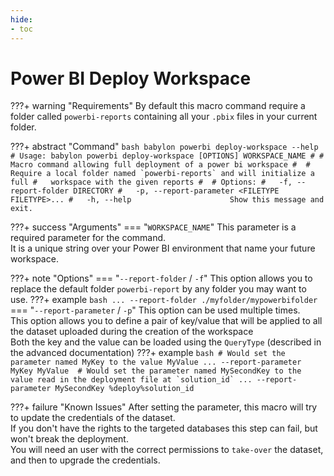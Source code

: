 ```yaml
---
hide:
- toc
---
```

# Power BI Deploy Workspace

???+ warning "Requirements"
    By default this macro command require a folder called `powerbi-reports` containing all your `.pbix` files in your current folder.

???+ abstract "Command"
    ```bash
    babylon powerbi deploy-workspace --help
    # Usage: babylon powerbi deploy-workspace [OPTIONS] WORKSPACE_NAME
    #
    #   Macro command allowing full deployment of a power bi workspace
    # 
    #   Require a local folder named `powerbi-reports` and will initialize a full
    #   workspace with the given reports
    # 
    # Options:
    #   -f, --report-folder DIRECTORY
    #   -p, --report-parameter <FILETYPE FILETYPE>...
    #   -h, --help                      Show this message and exit.
    ```

???+ success "Arguments"
    === "`WORKSPACE_NAME`"
        This parameter is a required parameter for the command.  
        It is a unique string over your Power BI environment that name your future workspace.

???+ note "Options"
    === "`--report-folder` / `-f`"
        This option allows you to replace the default folder `powerbi-report` by any folder you may want to use.
        ???+ example
            ```bash
            ... --report-folder ./myfolder/mypowerbifolder
            ```
    === "`--report-parameter` / `-p`"
        This option can be used multiple times.  
        This option allows you to define a pair of key/value that will be applied to all the dataset uploaded during the creation of the workspace  
        Both the key and the value can be loaded using the `QueryType` (described in the advanced documentation)
        ???+ example
            ```bash
            # Would set the parameter named MyKey to the value MyValue
            ... --report-parameter MyKey MyValue 
            # Would set the parameter named MySecondKey to the value read in the deployment file at `solution_id`
            ... --report-parameter MySecondKey %deploy%solution_id 
            ```

???+ failure "Known Issues"
    After setting the parameter, this macro will try to update the credentials of the dataset.  
    If you don't have the rights to the targeted databases this step can fail, but won't break the deployment.  
    You will need an user with the correct permissions to `take-over` the dataset, and then to upgrade the credentials.